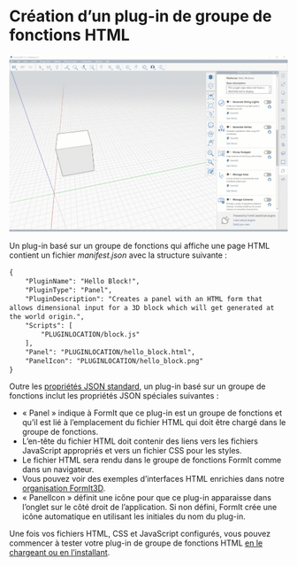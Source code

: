 # Création d’un plug-in de groupe de fonctions HTML

![](<../../../.gitbook/assets/PANEL BASED PLUGIN.gif>)

Un plug-in basé sur un groupe de fonctions qui affiche une page HTML contient un fichier _manifest.json_ avec la structure suivante :

```
{
    "PluginName": "Hello Block!",
    "PluginType": "Panel",
    "PluginDescription": "Creates a panel with an HTML form that allows dimensional input for a 3D block which will get generated at the world origin.",
    "Scripts": [
        "PLUGINLOCATION/block.js"
    ],
    "Panel": "PLUGINLOCATION/hello_block.html",
    "PanelIcon": "PLUGINLOCATION/hello_block.png"
}               
```

Outre les [propriétés JSON standard](../advanced-development/general-plugin-setup-in-the-manifest.md), un plug-in basé sur un groupe de fonctions inclut les propriétés JSON spéciales suivantes :

* « Panel » indique à FormIt que ce plug-in est un groupe de fonctions et qu’il est lié à l’emplacement du fichier HTML qui doit être chargé dans le groupe de fonctions.
* L’en-tête du fichier HTML doit contenir des liens vers les fichiers JavaScript appropriés et vers un fichier CSS pour les styles.
* Le fichier HTML sera rendu dans le groupe de fonctions FormIt comme dans un navigateur.
* Vous pouvez voir des exemples d’interfaces HTML enrichies dans notre [organisation FormIt3D](https://github.com/FormIt3D/).
* « PanelIcon » définit une icône pour que ce plug-in apparaisse dans l’onglet sur le côté droit de l’application. Si non défini, FormIt crée une icône automatique en utilisant les initiales du nom du plug-in.

Une fois vos fichiers HTML, CSS et JavaScript configurés, vous pouvez commencer à tester votre plug-in de groupe de fonctions HTML [en le chargeant ou en l’installant](../advanced-development/setting-up-formit-for-development.md#load-vs.-install).
